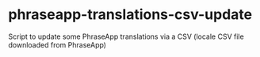 # phraseapp-translations-csv-update
Script to update some PhraseApp translations via a CSV (locale CSV file downloaded from PhraseApp)
